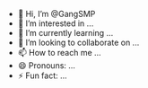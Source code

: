 - 👋 Hi, I’m @GangSMP
- 👀 I’m interested in ...
- 🌱 I’m currently learning ...
- 💞️ I’m looking to collaborate on ...
- 📫 How to reach me ...
- 😄 Pronouns: ...
- ⚡ Fun fact: ...

<!---
GangSMP/GangSMP is a ✨ special ✨ repository because its `README.md` (this file) appears on your GitHub profile.
You can click the Preview link to take a look at your changes.
--->
